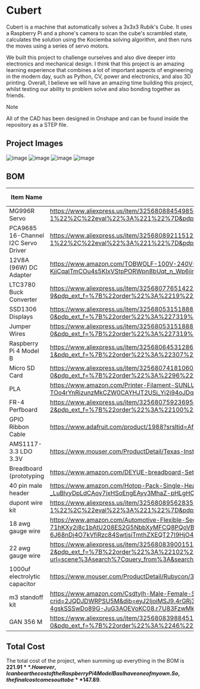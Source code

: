# Cubert

Cubert is a machine that automatically solves a 3x3x3 Rubik's Cube. It uses a Raspberry Pi and a phone's camera to scan the cube's scrambled state, calculates the solution using the Kociemba solving algorithm, and then runs the moves using a series of servo motors. 

We built this project to challenge ourselves and also dive deeper into electronics and mechanical design. I think that this project is an amazing learning experience that combines a lot of important aspects of engineering in the modern day, such as Python, CV, power and electronics, and also 3D printing. Overall, I believe we will have an amazing time building this project, whilst testing our ability to problem solve and also bonding together as friends.

> [!NOTE]  
> All of the CAD has been designed in Onshape and can be found inside the repository as a STEP file.

## Project Images
![image](https://github.com/user-attachments/assets/9c85e303-2e4a-494e-8908-bf09422262b0)
![image](https://github.com/user-attachments/assets/770aa358-c69f-4027-ad1c-e64907dd7c8a)
![image](https://github.com/user-attachments/assets/9b6491cd-c4f5-4758-be59-ac9d7285e247)
![image](https://github.com/user-attachments/assets/7d0ee4e9-de9f-47c2-9111-8b9da86d31e0)


## BOM
|Item Name                          |Item Link                                                                                                                                                                                                                                                                                                                                                                                                                                                                                                                                                                                                                    |Unit Price|Quantity|Vendor    |Covered|Category   |Total Price|
|-----------------------------------|-----------------------------------------------------------------------------------------------------------------------------------------------------------------------------------------------------------------------------------------------------------------------------------------------------------------------------------------------------------------------------------------------------------------------------------------------------------------------------------------------------------------------------------------------------------------------------------------------------------------------------|----------|--------|----------|-------|-----------|-----------|
|MG996R Servo                       |https://www.aliexpress.us/item/3256808845498505.html?spm=a2g0o.productlist.main.1.3572514fb0Zm7h&algo_pvid=6f196c3a-f57e-4100-88f9-1ee06d937906&algo_exp_id=6f196c3a-f57e-4100-88f9-1ee06d937906-0&pdp_ext_f=%7B%22order%22%3A%22-1%22%2C%22eval%22%3A%221%22%7D&pdp_npi=4%40dis%21USD%2169.38%2122.07%21%21%21495.60%21157.65%21%40210337c117484001360523005e587e%2112000047649853212%21sea%21US%210%21ABX&curPageLogUid=erFoSpoI2z5A&utparam-url=scene%3Asearch%7Cquery_from%3A                                                                                                                                            |$22.07    |1       |Aliexpress|       |Electronics|$22.07     |
|PCA9685 16-Channel I2C Servo Driver|https://www.aliexpress.us/item/3256808921151237.html?spm=a2g0o.productlist.main.1.2e112fd3Y3KScJ&algo_pvid=f42c9de8-14b9-42c6-9cf7-552e5a9f33b3&algo_exp_id=f42c9de8-14b9-42c6-9cf7-552e5a9f33b3-0&pdp_ext_f=%7B%22order%22%3A%22-1%22%2C%22eval%22%3A%221%22%7D&pdp_npi=4%40dis%21USD%2120.78%216.62%21%21%21148.44%2147.26%21%402103010e17484002429665744ee2a5%2112000047939745618%21sea%21US%210%21ABX&curPageLogUid=aWyxK9GicUuF&utparam-url=scene%3Asearch%7Cquery_from%3A                                                                                                                                              |$9.57     |1       |Aliexpress|       |Electronics|$9.57      |
|12V8A (96W) DC Adapter             |https://www.amazon.com/TOBWOLF-100V-240V-Transformer-Switching-Converter/dp/B0B1DGBVKB/ref=sr_1_3?dib=eyJ2IjoiMSJ9.YDciezv39u9_9gZSZRqbMD9G1-jYqS4YqdydpMdeUoPNAeRBLu80zX4EpMToeLOeJ1Z2NW6vG8p7IpqpFHkviUJIRbh4uF0WJZvqKjH-KjjCqalTmCOu4s5KIxVStpPORWpn8bUqt_n_Wp6iimg2bQiL0xzwo3QwtY3CLcHTLibpU5s83x15ForxNuCyJiLGMFZWCxeSdtSIx5g18Tgl2mXA1lmRPfigd9QZgKDgPBg.V3SASc7N_9CEWDRDBaScWK8abCEfYpMpE-rmfAoy5uY&dib_tag=se&keywords=12v+8a+power+supply&qid=1749166271&sr=8-3                                                                                                                                                     |$13.49    |1       |Amazon    |       |Electronics|$13.49     |
|LTC3780 Buck Converter             |https://www.aliexpress.us/item/3256807765142271.html?spm=a2g0o.productlist.main.10.4c601Nb61Nb6hZ&algo_pvid=ad746148-4ecd-4510-b660-0274d6e3c25f&algo_exp_id=ad746148-4ecd-4510-b660-0274d6e3c25f-9&pdp_ext_f=%7B%22order%22%3A%2219%22%2C%22eval%22%3A%221%22%7D&pdp_npi=4%40dis%21USD%2127.97%2113.15%21%21%21200.65%2194.31%21%402103244417489028776322278e6048%2112000042999684507%21sea%21US%216378087508%21ABX&curPageLogUid=LYwO0Ea3b5e9&utparam-url=scene%3Asearch%7Cquery_from%3A                                                                                                                                   |$15.93    |1       |Aliexpress|       |Electronics|$15.93     |
|SSD1306 Displays                   |https://www.aliexpress.us/item/3256805315188857.html?spm=a2g0o.productlist.main.1.2e7ekwrQkwrQFM&algo_pvid=9fd2de5e-0433-4b97-8a92-de03fa3c0ba1&algo_exp_id=9fd2de5e-0433-4b97-8a92-de03fa3c0ba1-0&pdp_ext_f=%7B%22order%22%3A%227319%22%2C%22eval%22%3A%221%22%7D&pdp_npi=4%40dis%21USD%211.19%210.99%21%21%211.19%210.99%21%40210312d517489053413195963e4c9b%2112000033328892977%21sea%21US%216378087508%21ABX&curPageLogUid=aoiJyFpXwWBP&utparam-url=scene%3Asearch%7Cquery_from%3A                                                                                                                                       |$0.99     |1       |Aliexpress|       |Electronics|$0.99      |
|Jumper Wires                       |https://www.aliexpress.us/item/3256805315188857.html?spm=a2g0o.productlist.main.1.2e7ekwrQkwrQFM&algo_pvid=9fd2de5e-0433-4b97-8a92-de03fa3c0ba1&algo_exp_id=9fd2de5e-0433-4b97-8a92-de03fa3c0ba1-0&pdp_ext_f=%7B%22order%22%3A%227319%22%2C%22eval%22%3A%221%22%7D&pdp_npi=4%40dis%21USD%211.19%210.99%21%21%211.19%210.99%21%40210312d517489053413195963e4c9b%2112000033328892977%21sea%21US%216378087508%21ABX&curPageLogUid=aoiJyFpXwWBP&utparam-url=scene%3Asearch%7Cquery_from%3A                                                                                                                                       |$0.99     |3       |Aliexpress|       |Electronics|$2.97      |
|Raspberry Pi 4 Model B             |https://www.aliexpress.us/item/3256806453128652.html?spm=a2g0o.productlist.main.2.64330CwU0CwUgW&algo_pvid=622194f5-68bc-4f62-b108-7619ff3694b2&algo_exp_id=622194f5-68bc-4f62-b108-7619ff3694b2-1&pdp_ext_f=%7B%22order%22%3A%22307%22%2C%22eval%22%3A%221%22%7D&pdp_npi=4%40dis%21USD%2183.52%2174.02%21%21%21599.12%21530.97%21%402103244817489054301895301e513d%2112000037896915615%21sea%21US%216378087508%21ABX&curPageLogUid=2Lr7YFy0Jagr&utparam-url=scene%3Asearch%7Cquery_from%3A                                                                                                                                  |$74.02    |1       |Aliexpress|       |Software   |$74.02     |
|Micro SD Card                      |https://www.aliexpress.us/item/3256807418106088.html?spm=a2g0o.productlist.main.1.22cd2344xRJVAo&algo_pvid=78f1dd9c-57ce-482b-90e9-5720f29e5bf4&algo_exp_id=78f1dd9c-57ce-482b-90e9-5720f29e5bf4-0&pdp_ext_f=%7B%22order%22%3A%2296%22%2C%22eval%22%3A%221%22%7D&pdp_npi=4%40dis%21USD%2115.80%210.99%21%21%21113.33%217.09%21%402101c59117489054784474612e6748%2112000041477064141%21sea%21US%216378087508%21ABX&curPageLogUid=w380FPzNSNkc&utparam-url=scene%3Asearch%7Cquery_from%3A                                                                                                                                      |$0.99     |2       |Aliexpress|       |Software   |$1.98      |
|PLA                                |https://www.amazon.com/Printer-Filament-SUNLU-Dimensional-Accuracy/dp/B07XG3RM58/ref=sr_1_3?crid=3O4C3XOC9OV1M&dib=eyJ2IjoiMSJ9.HvmwClEtAr40mTXB1uNq--NKOKo8iRGYJW5pjND0OG1HXqh0KIMdpTAAREwqN7IU9krIeq5FVpoqNwdSuqTO-DrEVkt4evsh4L2Beh-TOo4rYnRizunzMkCZW0CAYHJT2USj_Yi2i94oJDq5hy9eBvsL4zi_uyLQlk0AQYa7bM1JUtaslisNnVInFOPH7dsQcfxTO8xya874UoAUrkbmtq87njIcCzHTkY6n0KhFXpM.LE64HsrISJZRP71OQ3_JQ60UA1YhE2EyKe9rohs6lF0&dib_tag=se&keywords=spool%2Bof%2Bblack%2BPLA&qid=1749124773&sprefix=spool%2Bof%2Bblack%2Bpla%2Caps%2C196&sr=8-3&th=1                                                                                 |$13.99    |1       |Amazon    |       |           |$13.99     |
|FR-4 Perfboard                     |https://www.aliexpress.us/item/3256807592369547.html?spm=a2g0o.productlist.main.3.6a6b57f8XwC0kQ&algo_pvid=74b9d7c9-e80e-49e7-81b9-55d0e272ca3a&algo_exp_id=74b9d7c9-e80e-49e7-81b9-55d0e272ca3a-2&pdp_ext_f=%7B%22order%22%3A%22100%22%2C%22eval%22%3A%221%22%7D&pdp_npi=4%40dis%21USD%215.90%210.99%21%21%2142.11%217.03%21%4021030ea417491671506753233e64e8%2112000042177230164%21sea%21US%216378087508%21ABX&curPageLogUid=u83QVIgd95Er&utparam-url=scene%3Asearch%7Cquery_from%3A                                                                                                                                       |$0.99     |2       |Amazon    |       |Electronics|$1.98      |
|GPIO Ribbon Cable                  |https://www.adafruit.com/product/1988?srsltid=AfmBOopw0o6-PRxXk69fa-PyLFZHPhA7xfmFhpCKWYBd3u95Ml1vz8VJ                                                                                                                                                                                                                                                                                                                                                                                                                                                                                                                       |$2.95     |2       |Adafruit  |       |Electronics|$5.90      |
|AMS1117-3.3 LDO 3.3V               |https://www.mouser.com/ProductDetail/Texas-Instruments/LM1117MPX-3.3-NOPB?qs=X1J7HmVL2ZHRbBIxXi4utg%3D%3D                                                                                                                                                                                                                                                                                                                                                                                                                                                                                                                    |$0.95     |1       |Mouser    |       |Electronics|$0.95      |
|Breadboard (prototyping            |https://www.amazon.com/DEYUE-breadboard-Set-Prototype-Board/dp/B07LFD4LT6?source=ps-sl-shoppingads-lpcontext&ref_=fplfs&psc=1&smid=A5JFCS1U77T7W&gQT=1                                                                                                                                                                                                                                                                                                                                                                                                                                                                       |$6.48     |1       |Amazon    |       |Electronics|$6.48      |
|40 pin male header                 |https://www.amazon.com/Hotop-Pack-Single-Header-Connector/dp/B06XR8CV8P/ref=sr_1_23?crid=215UAA5TTKSJO&dib=eyJ2IjoiMSJ9.5OXtCFC0JIkrUc-_k25gJnbhQVY2bRcSgAWuYOqSSaIfmsU1a-UpCoqUzZURlhwkjDmQtXIG1_rkIi5k_59L3KZVJXtxK-twQcx_JVQDStpVx7QjidIm_2WB7M7NhImPDZrkMKQoHdL8kBrlxFBdRQorkIc8-xUy5UyBRDMUKmSb-_LuBlvyDpLdCAov7ixHSoEngEAyv3MhaZ-pHLgHCBf-JwSKRrovizNyhlCzEpE.9llfqmWNewinWE0an4JHI7oUaMVJzir0sop7XfXbAvQ&dib_tag=se&keywords=40+pin+male+header&qid=1749167324&sprefix=40+pin+male+header%2Caps%2C99&sr=8-23                                                                                                          |$7.59     |1       |Amazon    |       |Electronics|$7.59      |
|dupont wire kit                    |https://www.aliexpress.us/item/3256808956283599.html?spm=a2g0o.productlist.main.2.403e59f9pnIMQE&algo_pvid=c4296e15-d6f9-4a50-96d8-456d70ce9e3c&algo_exp_id=c4296e15-d6f9-4a50-96d8-456d70ce9e3c-1&pdp_ext_f=%7B%22order%22%3A%22-1%22%2C%22eval%22%3A%221%22%7D&pdp_npi=4%40dis%21USD%2111.61%216.97%21%21%2182.91%2149.75%21%402103205217491675926695798e54ba%2112000048069975356%21sea%21US%216378087508%21ABX&curPageLogUid=F1NXol1Gsg3G&utparam-url=scene%3Asearch%7Cquery_from%3A                                                                                                                                      |$6.97     |1       |Aliexpress|       |Electronics|$6.97      |
|18 awg gauge wire                  |https://www.amazon.com/Automotive-Flexible-Security-Stranded-Electrical/dp/B0CKR35SX5/ref=sr_1_4?crid=PGARIYA8VXCC&dib=eyJ2IjoiMSJ9._JjEeUEhHd7_4jo1C4CXVLmz-Ao7FbtiPn6rNe4i4siELb_0h_TiS7WDi6Pm2DNx6pRxe-8mpBRDzHw4_B9L1-XtfACD_bZcIFuFCqRVTcWbWhHRJ5Hfex-71hKXy2j8c1bAtU208ES2G5NbbXyMFCQ8PQoVBRp0rsAn2EibXyjwmfNbtk0DUvaiLbpAwxYEuh9Dn59XPVwPy9dFsf_p9o0dkNyPERz-kiVJHZ-6J68nDj4O7kVfiRzc84SwtjsiTmthZXEQT27I9HjO4xV8_Y0hjD2wfE2dYXWE_AUsKc8.FUIGfO8EAglCdHaEgKSzkeT8Fa4P2aEKP3EVAn8w710&dib_tag=se&keywords=18%2Bawg%2Bwire&qid=1749167732&s=industrial&sprefix=18%2Bawg%2Bwir%2Cindustrial%2C71&sr=1-4&th=1             |$6.99     |1       |Amazon    |       |Electronics|$6.99      |
|22 awg gauge wire                  |https://www.aliexpress.us/item/3256808390015187.html?spm=a2g0o.productlist.main.3.768c5610knreIj&aem_p4p_detail=202506051654472331688228589400000558436&algo_pvid=9c478658-ddf7-4f15-982a-5b7972a747a3&algo_exp_id=9c478658-ddf7-4f15-982a-5b7972a747a3-2&pdp_ext_f=%7B%22order%22%3A%22102%22%2C%22eval%22%3A%221%22%7D&pdp_npi=4%40dis%21USD%210.79%210.55%21%21%210.79%210.55%21%402103146f17491676871254943e5df5%2112000045796227365%21sea%21US%216378087508%21ABX&curPageLogUid=UDt62pUenFrt&utparam-url=scene%3Asearch%7Cquery_from%3A&search_p4p_id=202506051654472331688228589400000558436_3                         |$3.64     |1       |Aliexpress|       |Electronics|$3.64      |
|1000uf electrolytic capacitor      |https://www.mouser.com/ProductDetail/Rubycon/35ZLR1000MEFC12.5X20?qs=iLKYxzqNS74Eu5GjfP8u0A%3D%3D                                                                                                                                                                                                                                                                                                                                                                                                                                                                                                                            |$2.01     |1       |Mouser    |       |Electronics|$2.01      |
|m3 standoff kit                    |https://www.amazon.com/Csdtylh-Male-Female-Standoff-Stainless-Assortment/dp/B06Y5TJXY1/ref=sr_1_3?crid=2JQDJDWRPSU5M&dib=eyJ2IjoiMSJ9.4rGRj3Rhs7qbv27W1Pwo9J6tST_VRd0IPeHekABzsNH3C4sQDM0HjgCe0R1zxFJIg09OykzOLwgZJZ7OHwCt3tE0ZOVFom2kQgVL2x9bQS62RH4EMrW0L7dDug9G0m47lF0n1SoeYt2j1DUKo440uhcENu1529R_ISPYqiSmEXn3IrbrZcPzsicTyKFGA3Gf1nVGHMSx0HSwC05nXdpPQ44uBmTdHPD7dp8OM2ousTVAQMfxsmWZ6SMBC3CxxLNMyQfdd6C380lukc7-4gskSSSwDo89G-JuG3AOEVoKC08.r7U83FzwMkIAph4gpI82nKWQCkQ2zbDEWmcNwcJUVjI&dib_tag=se&keywords=m3%2Bstandoff%2Bkit&qid=1749169941&s=industrial&sprefix=m3%2Bstandoff%2Bkiot%2Cindustrial%2C106&sr=1-3&th=1|$14.98    |1       |Amazon    |       |Mechanical |$14.98     |
|GAN 356 M                          |https://www.aliexpress.us/item/3256808398845129.html?spm=a2g0o.productlist.main.1.61153eb3Caqd6D&algo_pvid=1154e43a-0aee-4aea-afea-42a54c3bd698&algo_exp_id=1154e43a-0aee-4aea-afea-42a54c3bd698-0&pdp_ext_f=%7B%22order%22%3A%2246%22%2C%22eval%22%3A%221%22%7D&pdp_npi=4%40dis%21USD%2124.18%212.57%21%21%21172.72%2118.38%21%402101ec1f17491700896431451ece64%2112000045839345092%21sea%21US%216378087508%21ABX&curPageLogUid=KbRNxsdZ5Nqe&utparam-url=scene%3Asearch%7Cquery_from%3A                                                                                                                                     |$9.41     |1       |Aliexpress|       |Cube       |$9.41      |

## Total Cost
The total cost of the project, when summing up everything in the BOM is **$221.91**. However, I can bear the cost of the Raspberry Pi 4 Model B as I have one of my own. So, the final cost comes out to be **$147.89**.
